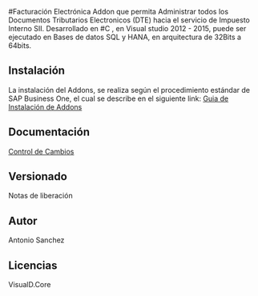 #Facturación Electrónica
Addon que permita Administrar todos los Documentos Tributarios Electronicos (DTE) hacia el servicio de Impuesto Interno SII. Desarrollado en #C , en Visual studio 2012 - 2015, puede ser ejecutado en Bases de datos SQL y HANA, en arquitectura de 32Bits a 64bits.
## Instalación
La instalación del Addons, se realiza según el procedimiento estándar de SAP Business One, el cual se describe  en el siguiente link:
[Guia de Instalación de Addons](https://visualkchile.sharepoint.com/:b:/s/Desarrollo_VisualD/Efr5O7cBEFxHoTfOeB6zc0cBHfmveZ6foGzKz_pk2ROptg?e=CNjn6d "Guia de Instalación de Addons")
## Documentación
[Control de Cambios](https://visualkchile.sharepoint.com/:t:/s/Desarrollo_VisualD/EUqgXwFhDfpKn1JznHuIUm0B8S9Cb62UTb8ChnJiTvnDtQ?e=gMOabp "Control de Cambios")
## Versionado
Notas de liberación 
## Autor
Antonio Sanchez
## Licencias
VisualD.Core
